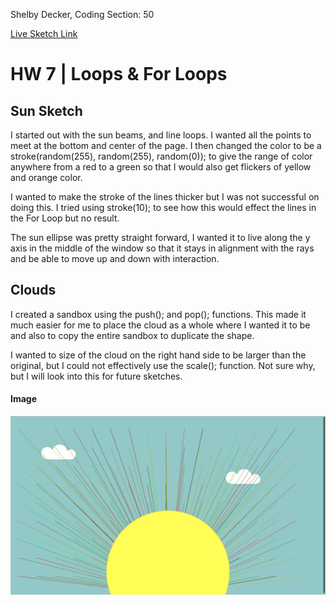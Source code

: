 Shelby Decker, Coding Section: 50

[Live Sketch Link](https://sndher.github.io/120-work/hw-8/)


# HW 7 | Loops & For Loops

## Sun Sketch

I started out with the sun beams, and line loops. I wanted all the points to meet at the bottom and center of the page. I then changed the color to be a stroke(random(255), random(255), random(0)); to give the range of color anywhere from a red to a green so that I would also get flickers of yellow and orange color.

I wanted to make the stroke of the lines thicker but I was not successful on doing this. I tried using stroke(10); to see how this would effect the lines in the For Loop but no result.

The sun ellipse was pretty straight forward, I wanted it to live along the y axis in the middle of the window so that it stays in alignment with the rays and be able to move up and down with interaction. 

## Clouds
I created a sandbox using the push(); and pop(); functions. This made it much easier for me to place the cloud as a whole where I wanted it to be and also to copy the entire sandbox to duplicate the shape.

I wanted to size of the cloud on the right hand side to be larger than the original, but I could not effectively use the scale(); function. Not sure why, but I will look into this for future sketches.

#### Image
![01](Images/image.png)
